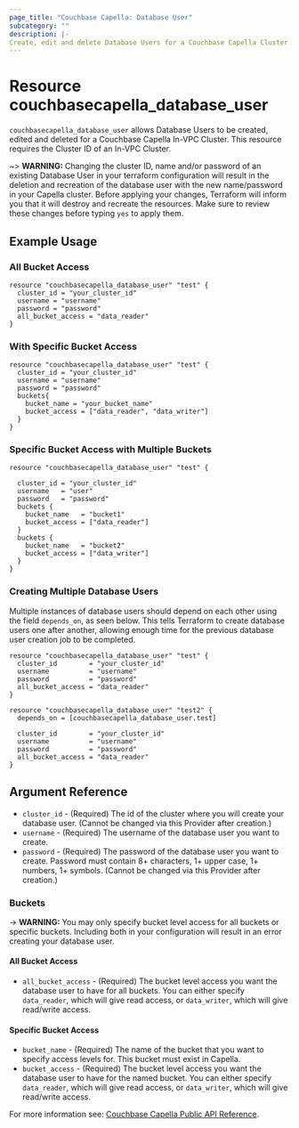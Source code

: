 ```yaml
---
page_title: "Couchbase Capella: Database User"
subcategory: ""
description: |-
Create, edit and delete Database Users for a Couchbase Capella Cluster.
---
```


# Resource couchbasecapella_database_user

`couchbasecapella_database_user` allows Database Users to be created, edited and deleted for a Couchbase Capella In-VPC Cluster. This resource requires the Cluster ID of an In-VPC Cluster.

~> **WARNING:** Changing the cluster ID, name and/or password of an existing Database User in your terraform configuration will result in the deletion and recreation of the database user with the new name/password in your Capella cluster. Before applying your changes, Terraform will inform you that it will destroy and recreate the resources. Make sure to review these changes before typing `yes` to apply them.

## Example Usage

### All Bucket Access

```hcl
resource "couchbasecapella_database_user" "test" {
  cluster_id = "your_cluster_id"
  username = "username"
  password = "password"
  all_bucket_access = "data_reader"
}
```

### With Specific Bucket Access

```hcl
resource "couchbasecapella_database_user" "test" {
  cluster_id = "your_cluster_id"
  username = "username"
  password = "password"
  buckets{
    bucket_name = "your_bucket_name"
    bucket_access = ["data_reader", "data_writer"]
  }
}
```

### Specific Bucket Access with Multiple Buckets

```hcl
resource "couchbasecapella_database_user" "test" {

  cluster_id = "your_cluster_id"
  username   = "user"
  password   = "password"
  buckets {
    bucket_name   = "bucket1"
    bucket_access = ["data_reader"]
  }
  buckets {
    bucket_name   = "bucket2"
    bucket_access = ["data_writer"]
  }
}
```

### Creating Multiple Database Users

Multiple instances of database users should depend on each other using the field `depends_on`, as seen below. This tells Terraform to create database users one after another, allowing enough time for the previous database user creation job to be completed.

```hcl
resource "couchbasecapella_database_user" "test" {
  cluster_id        = "your_cluster_id"
  username          = "username"
  password          = "password"
  all_bucket_access = "data_reader"
}

resource "couchbasecapella_database_user" "test2" {
  depends_on = [couchbasecapella_database_user.test]

  cluster_id        = "your_cluster_id"
  username          = "username"
  password          = "password"
  all_bucket_access = "data_reader"
}
```

## Argument Reference

- `cluster_id` - (Required) The id of the cluster where you will create your database user. (Cannot be changed via this Provider after creation.)
- `username` - (Required) The username of the database user you want to create.
- `password` - (Required) The password of the database user you want to create. Password must contain 8+ characters, 1+ upper case, 1+ numbers, 1+ symbols. (Cannot be changed via this Provider after creation.)

### Buckets

-> **WARNING:** You may only specify bucket level access for all buckets or specific buckets. Including both in your configuration will result in an error creating your database user.

#### All Bucket Access

- `all_bucket_access` - (Required) The bucket level access you want the database user to have for all buckets. You can either specify `data_reader`, which will give read access, or `data_writer`, which will give read/write access.

#### Specific Bucket Access

- `bucket_name` - (Required) The name of the bucket that you want to specify access levels for. This bucket must exist in Capella.
- `bucket_access` - (Required) The bucket level access you want the database user to have for the named bucket. You can either specify `data_reader`, which will give read access, or `data_writer`, which will give read/write access.

For more information see: [Couchbase Capella Public API Reference](https://docs.couchbase.com/cloud/reference/rest-endpoints-all.html#clusters).
